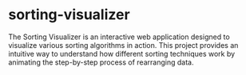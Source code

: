 # sorting-visualizer
The Sorting Visualizer is an interactive web application designed to visualize various sorting algorithms in action. This project provides an intuitive way to understand how different sorting techniques work by animating the step-by-step process of rearranging data. 
